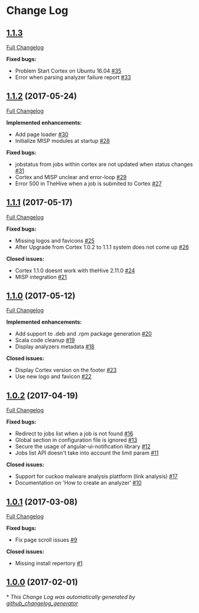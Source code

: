 # Change Log

## [1.1.3](https://github.com/CERT-BDF/Cortex/tree/1.1.3)

[Full Changelog](https://github.com/CERT-BDF/Cortex/compare/debian/1.1.2...1.1.3)

**Fixed bugs:**

- Problem Start Cortex on Ubuntu 16.04 [\#35](https://github.com/CERT-BDF/Cortex/issues/35)
- Error when parsing analyzer failure report [\#33](https://github.com/CERT-BDF/Cortex/issues/33)


## [1.1.2](https://github.com/CERT-BDF/Cortex/tree/1.1.2) (2017-05-24)
[Full Changelog](https://github.com/CERT-BDF/Cortex/compare/debian/1.1.1...1.1.2)

**Implemented enhancements:**

- Add page loader [\#30](https://github.com/CERT-BDF/Cortex/issues/30)
- Initialize MISP modules at startup [\#28](https://github.com/CERT-BDF/Cortex/issues/28)

**Fixed bugs:**

- jobstatus from jobs within cortex are not updated when status changes [\#31](https://github.com/CERT-BDF/Cortex/issues/31)
- Cortex and MISP unclear and error-loop [\#29](https://github.com/CERT-BDF/Cortex/issues/29)
- Error 500 in TheHive when a job is submited to Cortex [\#27](https://github.com/CERT-BDF/Cortex/issues/27)

## [1.1.1](https://github.com/CERT-BDF/Cortex/tree/1.1.1) (2017-05-17)
[Full Changelog](https://github.com/CERT-BDF/Cortex/compare/1.1.0...1.1.1)

**Fixed bugs:**

- Missing logos and favicons [\#25](https://github.com/CERT-BDF/Cortex/issues/25)
- After Upgrade from Cortex 1.0.2 to 1.1.1 system does not come up [\#26](https://github.com/CERT-BDF/Cortex/issues/26)

**Closed issues:**

- Cortex 1.1.0 doesnt work with theHive 2.11.0 [\#24](https://github.com/CERT-BDF/Cortex/issues/24)
- MISP integration [\#21](https://github.com/CERT-BDF/Cortex/issues/21)

## [1.1.0](https://github.com/CERT-BDF/Cortex/tree/1.1.0) (2017-05-12)
[Full Changelog](https://github.com/CERT-BDF/Cortex/compare/1.0.2...1.1.0)

**Implemented enhancements:**

- Add support to .deb and .rpm package generation [\#20](https://github.com/CERT-BDF/Cortex/issues/20)
- Scala code cleanup [\#19](https://github.com/CERT-BDF/Cortex/issues/19)
- Display analyzers metadata [\#18](https://github.com/CERT-BDF/Cortex/issues/18)

**Closed issues:**

- Display Cortex version on the footer [\#23](https://github.com/CERT-BDF/Cortex/issues/23)
- Use new logo and favicon [\#22](https://github.com/CERT-BDF/Cortex/issues/22)

## [1.0.2](https://github.com/CERT-BDF/Cortex/tree/1.0.2) (2017-04-19)
[Full Changelog](https://github.com/CERT-BDF/Cortex/compare/1.0.1...1.0.2)

**Fixed bugs:**

- Redirect to jobs list when a job is not found [\#16](https://github.com/CERT-BDF/Cortex/issues/16)
- Global section in configuration file is ignored [\#13](https://github.com/CERT-BDF/Cortex/issues/13)
- Secure the usage of angular-ui-notification library [\#12](https://github.com/CERT-BDF/Cortex/issues/12)
- Jobs list API doesn't take into account the limit param [\#11](https://github.com/CERT-BDF/Cortex/issues/11)

**Closed issues:**

- Support for cuckoo malware analysis plattform \(link analysis\) [\#17](https://github.com/CERT-BDF/Cortex/issues/17)
- Documentation on 'How to create an analyzer' [\#10](https://github.com/CERT-BDF/Cortex/issues/10)

## [1.0.1](https://github.com/CERT-BDF/Cortex/tree/1.0.1) (2017-03-08)
[Full Changelog](https://github.com/CERT-BDF/Cortex/compare/1.0.0...1.0.1)

**Fixed bugs:**

- Fix page scroll issues [\#9](https://github.com/CERT-BDF/Cortex/issues/9)

**Closed issues:**

- Missing install repertory [\#1](https://github.com/CERT-BDF/Cortex/issues/1)

## [1.0.0](https://github.com/CERT-BDF/Cortex/tree/1.0.0) (2017-02-01)


\* *This Change Log was automatically generated by [github_changelog_generator](https://github.com/skywinder/Github-Changelog-Generator)*
